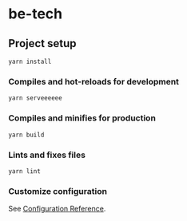 # be-tech

## Project setup
```
yarn install
```

### Compiles and hot-reloads for development
```
yarn serveeeeee
```

### Compiles and minifies for production
```
yarn build
```

### Lints and fixes files
```
yarn lint
```

### Customize configuration
See [Configuration Reference](https://cli.vuejs.org/config/).
